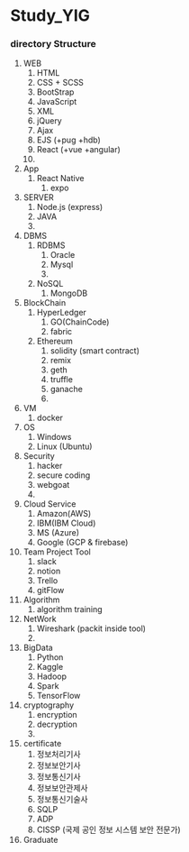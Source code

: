 # Study_YIG


### directory Structure

1. WEB
   1. HTML
   2. CSS + SCSS
   3. BootStrap
   4. JavaScript
   5. XML
   6. jQuery
   7. Ajax
   8. EJS (+pug +hdb)
   9. React (+vue +angular)
   10. 
2. App
   1. React Native
      1. expo
3. SERVER
   1. Node.js (express)
   2. JAVA
   3. 
4. DBMS
   1. RDBMS
      1. Oracle
      2. Mysql
      3. 
   2. NoSQL
      1. MongoDB
5. BlockChain
   1. HyperLedger
      1. GO(ChainCode)
      2. fabric
   2. Ethereum
      1. solidity (smart contract)
      2. remix
      3. geth
      4. truffle
      5. ganache
      6. 
6. VM
   1. docker
7. OS
   1. Windows
   2. Linux (Ubuntu)
8. Security
   1. hacker
   2. secure coding
   3. webgoat
   4. 
9. Cloud Service
   1. Amazon(AWS)
   2. IBM(IBM Cloud)
   3. MS (Azure)
   4. Google (GCP & firebase)
10. Team Project Tool
    1. slack
    2. notion
    3. Trello
    4. gitFlow
   11. Algorithm
          1. algorithm training
12. NetWork
    1. Wireshark (packit inside tool)
    2. 
13. BigData
    1. Python
    2. Kaggle
    3. Hadoop
    4. Spark
    5. TensorFlow
14. cryptography
    1. encryption
    2. decryption
    3. 
15. certificate
    1. 정보처리기사
    2. 정보보안기사
    3. 정보통신기사
    4. 정보보안관제사
    5. 정보통신기술사
    6. SQLP
    7. ADP
    8. CISSP (국제 공인 정보 시스템 보안 전문가)
16. Graduate 

